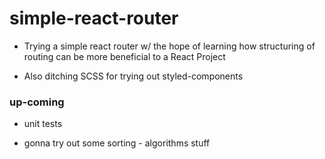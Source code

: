# simple-react-router


- Trying a simple react router w/ the hope of learning how structuring of routing
 can be more beneficial to a React Project
 
- Also ditching SCSS for trying out styled-components


### up-coming
- unit tests
 
- gonna try out some sorting - algorithms stuff 